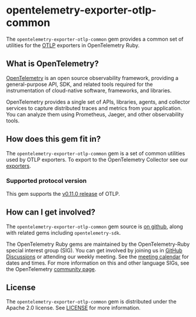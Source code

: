 # opentelemetry-exporter-otlp-common

The `opentelemetry-exporter-otlp-common` gem provides a common set of utilities for the [OTLP](https://github.com/open-telemetry/opentelemetry-proto) exporters in OpenTelemetry Ruby.

## What is OpenTelemetry?

[OpenTelemetry][opentelemetry-home] is an open source observability framework, providing a general-purpose API, SDK, and related tools required for the instrumentation of cloud-native software, frameworks, and libraries.

OpenTelemetry provides a single set of APIs, libraries, agents, and collector services to capture distributed traces and metrics from your application. You can analyze them using Prometheus, Jaeger, and other observability tools.

## How does this gem fit in?

The `opentelemetry-exporter-otlp-common` gem is a set of common utilities used by OTLP exporters. To export to the OpenTelemetry Collector see our [exporters](https://github.com/open-telemetry/opentelemetry-ruby/tree/main/exporter).

### Supported protocol version

This gem supports the [v0.11.0 release](https://github.com/open-telemetry/opentelemetry-proto/releases/tag/v0.11.0) of OTLP.

## How can I get involved?

The `opentelemetry-exporter-otlp-common` gem source is [on github][repo-github], along with related gems including `opentelemetry-sdk`.

The OpenTelemetry Ruby gems are maintained by the OpenTelemetry-Ruby special interest group (SIG). You can get involved by joining us in [GitHub Discussions][discussions-url] or attending our weekly meeting. See the [meeting calendar][community-meetings] for dates and times. For more information on this and other language SIGs, see the OpenTelemetry [community page][ruby-sig].

## License

The `opentelemetry-exporter-otlp-common` gem is distributed under the Apache 2.0 license. See [LICENSE][license-github] for more information.

[opentelemetry-home]: https://opentelemetry.io
[repo-github]: https://github.com/open-telemetry/opentelemetry-ruby
[license-github]: https://github.com/open-telemetry/opentelemetry-ruby/blob/main/LICENSE
[ruby-sig]: https://github.com/open-telemetry/community#ruby-sig
[community-meetings]: https://github.com/open-telemetry/community#community-meetings
[discussions-url]: https://github.com/open-telemetry/opentelemetry-ruby/discussions

